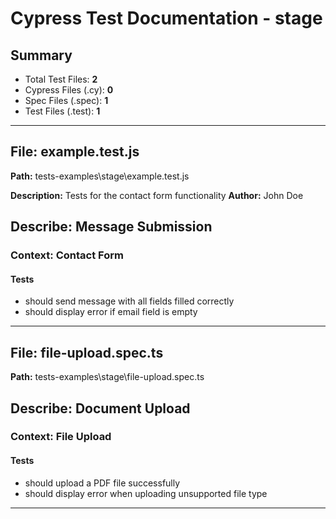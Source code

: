 # Cypress Test Documentation - stage

## Summary

- Total Test Files: **2**
- Cypress Files (.cy): **0**
- Spec Files (.spec): **1**
- Test Files (.test): **1**

---

## File: **example.test.js**

**Path:** tests-examples\stage\example.test.js

**Description:** Tests for the contact form functionality
**Author:** John Doe

## Describe: **Message Submission**

### Context: **Contact Form**

#### Tests
- should send message with all fields filled correctly
- should display error if email field is empty

---

## File: **file-upload.spec.ts**

**Path:** tests-examples\stage\file-upload.spec.ts

## Describe: **Document Upload**

### Context: **File Upload**

#### Tests
- should upload a PDF file successfully
- should display error when uploading unsupported file type

---

